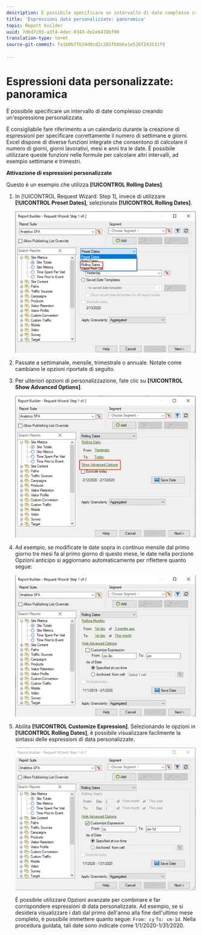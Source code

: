 ```yaml
---
description: È possibile specificare un intervallo di date complesso creando un'espressione personalizzata.
title: 'Espressioni data personalizzate: panoramica'
topic: Report builder
uuid: 7d6d7c03-a3f4-4dec-8343-de2e6478bf06
translation-type: tm+mt
source-git-commit: fa1b0b7fb24d0cd2c205fbbb6a1e526f243531f8

---
```



# Espressioni data personalizzate: panoramica

È possibile specificare un intervallo di date complesso creando un&#39;espressione personalizzata.

È consigliabile fare riferimento a un calendario durante la creazione di espressioni per specificare correttamente il numero di settimane e giorni. Excel dispone di diverse funzioni integrate che consentono di calcolare il numero di giorni, giorni lavorativi, mesi e anni tra le date. È possibile utilizzare queste funzioni nelle formule per calcolare altri intervalli, ad esempio settimane e trimestri.

**Attivazione di espressioni personalizzate**

Questo è un esempio che utilizza **[!UICONTROL Rolling Dates]**.

1. In [!UICONTROL Request Wizard: Step 1], invece di utilizzare **[!UICONTROL Preset Dates]**, selezionate **[!UICONTROL Rolling Dates]**.

   ![](assets/rolldates1.png)

1. Passate a settimanale, mensile, trimestrale o annuale. Notate come cambiano le opzioni riportate di seguito.
1. Per ulteriori opzioni di personalizzazione, fate clic su **[!UICONTROL Show Advanced Options]**.

   ![](assets/rolldates2.png)

1. Ad esempio, se modificate le date sopra in continuo mensile dal primo giorno tre mesi fa al primo giorno di questo mese, le date nella porzione Opzioni anticipo si aggiornano automaticamente per riflettere quanto segue:

   ![](assets/rolldatesfor3.png)

1. Abilita **[!UICONTROL Customize Expression]**. Selezionando le opzioni in **[!UICONTROL Rolling Dates]**, è possibile visualizzare facilmente la sintassi delle espressioni di data personalizzate.

   ![](assets/rolldatesfor5.png)

   È possibile utilizzare Opzioni avanzate per combinare e far corrispondere espressioni di data personalizzate. Ad esempio, se si desidera visualizzare i dati dal primo dell&#39;anno alla fine dell&#39;ultimo mese completo, è possibile immettere quanto segue: `From: cy` `To: cm-1d`. Nella procedura guidata, tali date sono indicate come 1/1/2020-1/31/2020.
